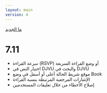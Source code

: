 ```yaml
---
layout: main
version: 4
---
```

[ما الجديد](/wiki/what-is-new/ar)

# 7.11

* سرعة القراءة (RSVP) أو وضع القراءة السريعة
* اختيار النص في DJVU والبحث في DJVU
* موقع شريط الحالة أعلى أو أسفل في وضع Book
* الإشارات المرجعية المرتبطة بنسبة القراءة
* إصلاح الأخطاء من خلال تعليقات المستخدمين
    
